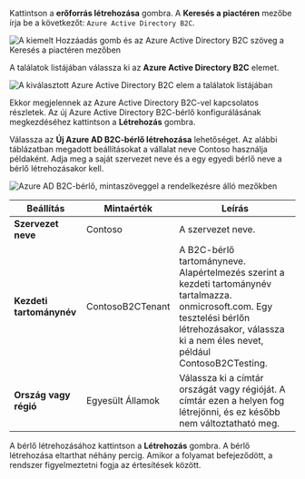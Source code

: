 Kattintson a **erőforrás létrehozása** gombra. A **Keresés a piactéren** mezőbe írja be a következőt: `Azure Active Directory B2C`.

![A kiemelt Hozzáadás gomb és az Azure Active Directory B2C szöveg a Keresés a piactéren mezőben](./media/active-directory-b2c-create-tenant/find-azure-ad-b2c.png)

A találatok listájában válassza ki az **Azure Active Directory B2C** elemet.

![A kiválasztott Azure Active Directory B2C elem a találatok listájában](./media/active-directory-b2c-create-tenant/find-azure-ad-b2c-result.png)

Ekkor megjelennek az Azure Active Directory B2C-vel kapcsolatos részletek. Az új Azure Active Directory B2C-bérlő konfigurálásának megkezdéséhez kattintson a **Létrehozás** gombra.

Válassza az **Új Azure AD B2C-bérlő létrehozása** lehetőséget. Az alábbi táblázatban megadott beállításokat a vállalat neve Contoso használja példaként. Adja meg a saját szervezet neve és a egy egyedi bérlő neve a bérlő létrehozásakor kell.  

![Azure AD B2C-bérlő, mintaszöveggel a rendelkezésre álló mezőkben](./media/active-directory-b2c-create-tenant/create-new-b2c-tenant.png)

| Beállítás      | Mintaérték  | Leírás                                        |
| ------------ | ------- | -------------------------------------------------- |
| **Szervezet neve** | Contoso | A szervezet neve. | 
| **Kezdeti tartománynév** |  ContosoB2CTenant | A B2C-bérlő tartományneve. Alapértelmezés szerint a kezdeti tartománynév tartalmazza. onmicrosoft.com. Egy tesztelési bérlőn létrehozásakor, válassza ki a nem éles nevet, például ContosoB2CTesting. |
| **Ország vagy régió** | Egyesült Államok | Válassza ki a címtár országát vagy régióját. A címtár ezen a helyen fog létrejönni, és ez később nem változtatható meg.  |

A bérlő létrehozásához kattintson a **Létrehozás** gombra. A bérlő létrehozása eltarthat néhány percig. Amikor a folyamat befejeződött, a rendszer figyelmeztetni fogja az értesítések között.